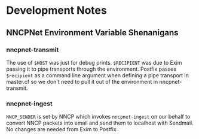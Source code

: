 # Development Notes

## NNCPNet Environment Variable Shenanigans

### nncpnet-transmit
The use of `$HOST` was just for debug prints.  `$RECIPIENT` was due to Exim passing it to pipe transports through the environment.  Postfix passes `$recipient` as a command line argument when defining a pipe transport in master.cf so we don't need to pull it out of the environment in nncpnet-transmit.

### nncpnet-ingest
`NNCP_SENDER` is set by NNCP which invokes `nncpnet-ingest` on our behalf to convert NNCP packets into email and send them to localhost with Sendmail.  No changes are needed from Exim to Postfix.

